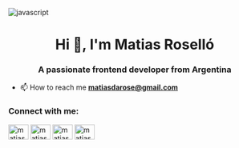 ![javascript](https://user-images.githubusercontent.com/82731409/176181596-cef84e35-6b0a-441b-a8a0-4a0d7092f6b7.gif)

<h1 align="center">Hi 👋, I'm Matias Roselló</h1>
<h3 align="center">A passionate frontend developer from Argentina</h3>

- 📫 How to reach me **matiasdarose@gmail.com**

<h3 align="left">Connect with me:</h3>
<p align="left">
<a href="https://twitter.com/matiasros87" target="blank"><img align="center" src="https://raw.githubusercontent.com/rahuldkjain/github-profile-readme-generator/master/src/images/icons/Social/twitter.svg" alt="matiasros87" height="30" width="40" /></a>
<a href="https://linkedin.com/in/matiasrosello" target="blank"><img align="center" src="https://raw.githubusercontent.com/rahuldkjain/github-profile-readme-generator/master/src/images/icons/Social/linked-in-alt.svg" alt="matiasrosello" height="30" width="40" /></a>
<a href="https://fb.com/matias.rosello.54" target="blank"><img align="center" src="https://raw.githubusercontent.com/rahuldkjain/github-profile-readme-generator/master/src/images/icons/Social/facebook.svg" alt="matias.rosello.54" height="30" width="40" /></a>
<a href="https://instagram.com/matiasrosello" target="blank"><img align="center" src="https://raw.githubusercontent.com/rahuldkjain/github-profile-readme-generator/master/src/images/icons/Social/instagram.svg" alt="matiasrosello" height="30" width="40" /></a>
</p>
